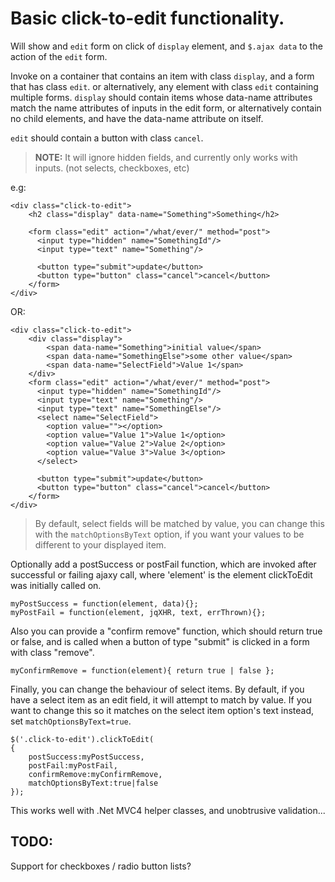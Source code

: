 # Basic click-to-edit functionality. #

Will show and `edit` form on click of `display` element, and `$.ajax data` to the action of the `edit` form.

Invoke on a container that contains an item with class `display`, and a form that has class `edit`. 
or alternatively, any element with class `edit` containing multiple forms.
`display` should contain items whose data-name attributes match the name attributes of inputs in the edit form,
or alternatively contain no child elements, and have the data-name attribute on itself.

`edit` should contain a button with class `cancel`.


> **NOTE:** It will ignore hidden fields, and currently only works with inputs. (not selects, checkboxes, etc)

e.g:

	<div class="click-to-edit">
	    <h2 class="display" data-name="Something">Something</h2>
	
	    <form class="edit" action="/what/ever/" method="post">
	      <input type="hidden" name="SomethingId"/>
	      <input type="text" name="Something"/>
	
	      <button type="submit">update</button>
	      <button type="button" class="cancel">cancel</button>
	    </form>
	</div>

OR:

	<div class="click-to-edit">
	    <div class="display">
	      	<span data-name="Something">initial value</span>
	      	<span data-name="SomethingElse">some other value</span>
			<span data-name="SelectField">Value 1</span>
	    </div>
	    <form class="edit" action="/what/ever/" method="post">
	      <input type="hidden" name="SomethingId"/>
	      <input type="text" name="Something"/>
	      <input type="text" name="SomethingElse"/>
		  <select name="SelectField">
			<option value=""></option>
			<option value="Value 1">Value 1</option>
			<option value="Value 2">Value 2</option>
			<option value="Value 3">Value 3</option>
		  </select>
	
	      <button type="submit">update</button>
	      <button type="button" class="cancel">cancel</button>
	    </form>
	</div>

>By default, select fields will be matched by value, you can change this with the `matchOptionsByText` option, if you want your values to be different to your displayed item.


Optionally add a postSuccess or postFail function, which are invoked after successful or failing ajaxy call,
where 'element' is the element clickToEdit was initially called on.

    myPostSuccess = function(element, data){};
    myPostFail = function(element, jqXHR, text, errThrown){};

Also you can provide a "confirm remove" function, which should return true or false, and is called when a button of type "submit" is clicked in a form with class "remove".

    myConfirmRemove = function(element){ return true | false };

Finally, you can change the behaviour of select items. By default, if you have a select item as an edit field, it will attempt to match by value. If you want to change this so it matches on the select item option's text instead, set `matchOptionsByText=true`.

    $('.click-to-edit').clickToEdit(
	{
		postSuccess:myPostSuccess, 
		postFail:myPostFail, 
		confirmRemove:myConfirmRemove, 
		matchOptionsByText:true|false
	});


This works well with .Net MVC4 helper classes, and unobtrusive validation...


 
## TODO: ##
Support for checkboxes / radio button lists?
